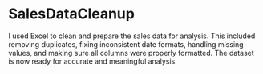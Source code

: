 # SalesDataCleanup

I used Excel to clean and prepare the sales data for analysis. This included removing duplicates, fixing inconsistent date formats, handling missing values, and making sure all columns were properly formatted. The dataset is now ready for accurate and meaningful analysis.
